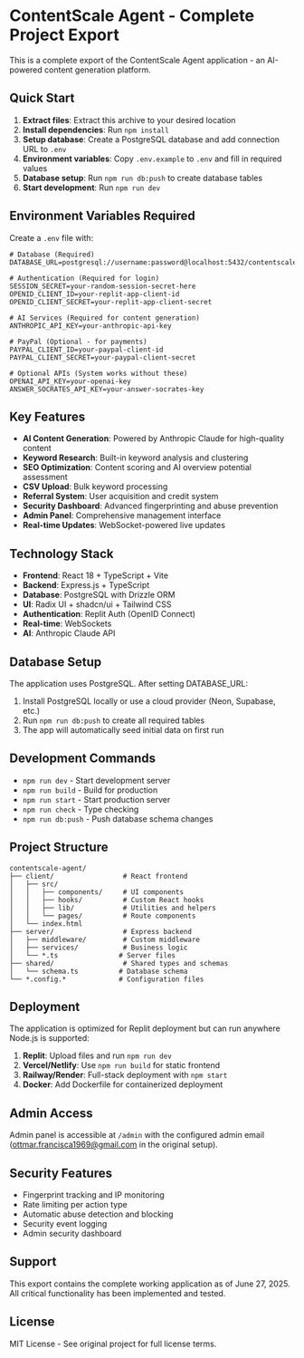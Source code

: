 # ContentScale Agent - Complete Project Export

This is a complete export of the ContentScale Agent application - an AI-powered content generation platform.

## Quick Start

1. **Extract files**: Extract this archive to your desired location
2. **Install dependencies**: Run `npm install`
3. **Setup database**: Create a PostgreSQL database and add connection URL to `.env`
4. **Environment variables**: Copy `.env.example` to `.env` and fill in required values
5. **Database setup**: Run `npm run db:push` to create database tables
6. **Start development**: Run `npm run dev`

## Environment Variables Required

Create a `.env` file with:

```env
# Database (Required)
DATABASE_URL=postgresql://username:password@localhost:5432/contentscale

# Authentication (Required for login)
SESSION_SECRET=your-random-session-secret-here
OPENID_CLIENT_ID=your-replit-app-client-id
OPENID_CLIENT_SECRET=your-replit-app-client-secret

# AI Services (Required for content generation)
ANTHROPIC_API_KEY=your-anthropic-api-key

# PayPal (Optional - for payments)
PAYPAL_CLIENT_ID=your-paypal-client-id
PAYPAL_CLIENT_SECRET=your-paypal-client-secret

# Optional APIs (System works without these)
OPENAI_API_KEY=your-openai-key
ANSWER_SOCRATES_API_KEY=your-answer-socrates-key
```

## Key Features

- **AI Content Generation**: Powered by Anthropic Claude for high-quality content
- **Keyword Research**: Built-in keyword analysis and clustering
- **SEO Optimization**: Content scoring and AI overview potential assessment
- **CSV Upload**: Bulk keyword processing
- **Referral System**: User acquisition and credit system
- **Security Dashboard**: Advanced fingerprinting and abuse prevention
- **Admin Panel**: Comprehensive management interface
- **Real-time Updates**: WebSocket-powered live updates

## Technology Stack

- **Frontend**: React 18 + TypeScript + Vite
- **Backend**: Express.js + TypeScript
- **Database**: PostgreSQL with Drizzle ORM
- **UI**: Radix UI + shadcn/ui + Tailwind CSS
- **Authentication**: Replit Auth (OpenID Connect)
- **Real-time**: WebSockets
- **AI**: Anthropic Claude API

## Database Setup

The application uses PostgreSQL. After setting DATABASE_URL:

1. Install PostgreSQL locally or use a cloud provider (Neon, Supabase, etc.)
2. Run `npm run db:push` to create all required tables
3. The app will automatically seed initial data on first run

## Development Commands

- `npm run dev` - Start development server
- `npm run build` - Build for production
- `npm run start` - Start production server
- `npm run check` - Type checking
- `npm run db:push` - Push database schema changes

## Project Structure

```
contentscale-agent/
├── client/                 # React frontend
│   ├── src/
│   │   ├── components/     # UI components
│   │   ├── hooks/          # Custom React hooks
│   │   ├── lib/            # Utilities and helpers
│   │   └── pages/          # Route components
│   └── index.html
├── server/                 # Express backend
│   ├── middleware/         # Custom middleware
│   ├── services/           # Business logic
│   └── *.ts               # Server files
├── shared/                 # Shared types and schemas
│   └── schema.ts          # Database schema
└── *.config.*             # Configuration files
```

## Deployment

The application is optimized for Replit deployment but can run anywhere Node.js is supported:

1. **Replit**: Upload files and run `npm run dev`
2. **Vercel/Netlify**: Use `npm run build` for static frontend
3. **Railway/Render**: Full-stack deployment with `npm start`
4. **Docker**: Add Dockerfile for containerized deployment

## Admin Access

Admin panel is accessible at `/admin` with the configured admin email (ottmar.francisca1969@gmail.com in the original setup).

## Security Features

- Fingerprint tracking and IP monitoring
- Rate limiting per action type
- Automatic abuse detection and blocking
- Security event logging
- Admin security dashboard

## Support

This export contains the complete working application as of June 27, 2025. All critical functionality has been implemented and tested.

## License

MIT License - See original project for full license terms.